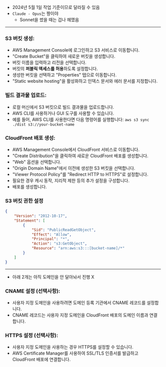 - 2024년 5월 1일 작업 기준이므로 달라질 수 있음
- `Claude - Opus`는 짱이야 
	- Sonnet을 썼을 때는 겁나 헤맸음
---
### S3 버킷 생성:
- AWS Management Console에 로그인하고 S3 서비스로 이동합니다.
- "Create Bucket"을 클릭하여 새로운 버킷을 생성합니다.
- 버킷 이름을 입력하고 리전을 선택합니다.
- 버킷의 **퍼블릭 액세스를 허용**하도록 설정합니다.
- 생성한 버킷을 선택하고 "Properties" 탭으로 이동합니다.
- "Static website hosting"을 활성화하고 인덱스 문서와 에러 문서를 지정합니다.
### 빌드 결과물 업로드:
- 로컬 머신에서 S3 버킷으로 빌드 결과물을 업로드합니다.
- AWS CLI를 사용하거나 GUI 도구를 사용할 수 있습니다.
- 예를 들어, AWS CLI를 사용한다면 다음 명령어를 실행합니다:
	`aws s3 sync ./dist s3://your-bucket-name`
        
### CloudFront 배포 생성:
- AWS Management Console에서 CloudFront 서비스로 이동합니다.
- "Create Distribution"을 클릭하여 새로운 CloudFront 배포를 생성합니다.
- "Web" 옵션을 선택합니다.
- "Origin Domain Name"에서 이전에 생성한 S3 버킷을 선택합니다.
- "Viewer Protocol Policy"를 "Redirect HTTP to HTTPS"로 설정합니다.
- 필요한 경우 캐시 동작, 지리적 제한 등의 추가 설정을 구성합니다.
- 배포를 생성합니다.

### S3 버킷 권한 설정
```json
{
    "Version": "2012-10-17",
    "Statement": [
        {
            "Sid": "PublicReadGetObject",
            "Effect": "Allow",
            "Principal": "*",
            "Action": "s3:GetObject",
            "Resource": "arn:aws:s3:::[bucket-name]/*"
        }
    ]
}
```

---

- 아래 2개는 아직 도메인을 안 달아놔서 진행 X
###  CNAME 설정 (선택사항):
- 사용자 지정 도메인을 사용하려면 도메인 등록 기관에서 CNAME 레코드를 설정합니다.
- CNAME 레코드는 사용자 지정 도메인을 CloudFront 배포의 도메인 이름과 연결합니다.
### HTTPS 설정 (선택사항):
- 사용자 지정 도메인을 사용하는 경우 HTTPS를 설정할 수 있습니다.
- AWS Certificate Manager를 사용하여 SSL/TLS 인증서를 발급하고 CloudFront 배포에 연결합니다.